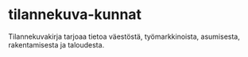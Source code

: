 # tilannekuva-kunnat
Tilannekuvakirja tarjoaa tietoa väestöstä, työmarkkinoista, asumisesta, rakentamisesta ja taloudesta. 
